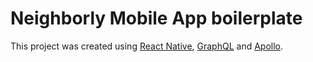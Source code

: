 # Neighborly Mobile App boilerplate

This project was created using [React Native](https://reactnative.dev), [GraphQL](https://graphql.org/) and [Apollo](https://www.apollographql.com).
